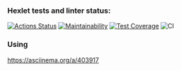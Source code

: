 ### Hexlet tests and linter status:
[![Actions Status](https://github.com/Obrubok/php-project-lvl2/workflows/hexlet-check/badge.svg)](https://github.com/Obrubok/php-project-lvl2/actions)
[![Maintainability](https://api.codeclimate.com/v1/badges/a99a88d28ad37a79dbf6/maintainability)](https://codeclimate.com/github/codeclimate/codeclimate/maintainability)
[![Test Coverage](https://api.codeclimate.com/v1/badges/cbc10b3f2665e0ee75df/test_coverage)](https://codeclimate.com/github/Obrubok/php-project-lvl2/test_coverage)
![CI](https://github.com/Obrubok/php-project-lvl2/actions/workflows/linter-and-tests/badge.svg)

### Using
https://asciinema.org/a/403917
